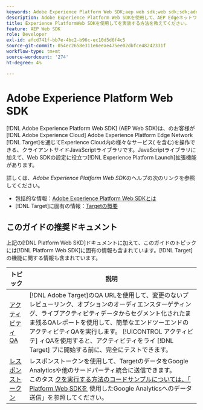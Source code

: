 ```yaml
---
keywords: Adobe Experience Platform Web SDK;aep web sdk;web sdk;sdk;adobe experience cloud;platform edge network;adobe experience platform edge network;edge network;aep edge network
description: Adobe Experience Platform Web SDKを使用して、AEP Edgeネットワークを通じてAdobe Experience Cloudの様々なサービスとやり取りする方法について説明します。
title: Experience PlatformWeb SDKを使用してを実装する方法を教えてください。
feature: AEP Web SDK
role: Developer
exl-id: afcd741f-bb7e-4bc2-b96c-ec10d5d6f4c5
source-git-commit: 054ec2658e311e6eeae475ee02dbfce48242331f
workflow-type: tm+mt
source-wordcount: '274'
ht-degree: 4%

---
```


# Adobe Experience Platform Web SDK

[!DNL Adobe Experience Platform Web SDK] (AEP Web SDK)は、のお客様が [!DNL Adobe Experience Cloud] Adobe Experience Platform Edge Network [!DNL Target]を通じてExperience Cloud内の様々なサービス( を含む)を操作できる、クライアントサイドJavaScriptライブラリです。JavaScriptライブラリに加えて、Web SDKの設定に役立つ[!DNL Experience Platform Launch]拡張機能があります。

詳しくは、*Adobe Experience Platform Web SDK*&#x200B;のヘルプの次のリンクを参照してください。

* 包括的な情報：[Adobe Experience Platform Web SDKとは](https://experienceleague.adobe.com/docs/experience-platform/edge/home.html)
* [!DNL Target]に固有の情報：[Targetの概要](https://experienceleague.adobe.com/docs/experience-platform/edge/personalization/adobe-target/target-overview.html)

## このガイドの推奨ドキュメント

上記の[!DNL Platform Web SKD]ドキュメントに加えて、このガイドのトピックには[!DNL Platform Web SDK]に固有の情報も含まれています。[!DNL Target]の機能に関する情報も含まれています。

| トピック | 説明 |
| --- | --- |
| [アクティビティ QA](/help/c-activities/c-activity-qa/activity-qa.md) | [!DNL Adobe Target]のQA URLを使用して、変更のないプレビューリンク、オプションのオーディエンスターゲティング、ライブアクティビティデータからセグメント化されたまま残るQAレポートを使用して、簡単なエンドツーエンドのアクティビティQAを実行します。 [!UICONTROL アクティビテ] ィQAを使用すると、アクティビティをライ [!DNL Target] ブに開始する前に、完全にテストできます。 |
| [レスポンストークン](/help/administrating-target/response-tokens.md) | レスポンストークンを使用して、TargetのデータをGoogle Analyticsや他のサードパーティ統合に送信できます。<br>このタス [クを実行する方法のコードサンプルについては、「 Platform Web SDKを](/help/administrating-target/response-tokens.md#platform-web-sdk) 使用したGoogle Analyticsへのデータ送信」を参照してください。 |
